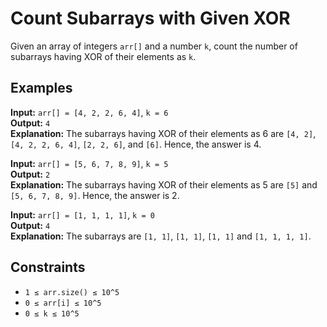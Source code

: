 # Count Subarrays with Given XOR

Given an array of integers `arr[]` and a number `k`, count the number of subarrays having XOR of their elements as `k`.

## Examples

**Input:** `arr[] = [4, 2, 2, 6, 4]`, `k = 6`  
**Output:** `4`  
**Explanation:** The subarrays having XOR of their elements as 6 are `[4, 2]`, `[4, 2, 2, 6, 4]`, `[2, 2, 6]`, and `[6]`. Hence, the answer is 4.

**Input:** `arr[] = [5, 6, 7, 8, 9]`, `k = 5`  
**Output:** `2`  
**Explanation:** The subarrays having XOR of their elements as 5 are `[5]` and `[5, 6, 7, 8, 9]`. Hence, the answer is 2.

**Input:** `arr[] = [1, 1, 1, 1]`, `k = 0`  
**Output:** `4`  
**Explanation:** The subarrays are `[1, 1]`, `[1, 1]`, `[1, 1]` and `[1, 1, 1, 1]`.

## Constraints

- `1 ≤ arr.size() ≤ 10^5`
- `0 ≤ arr[i] ≤ 10^5`
- `0 ≤ k ≤ 10^5`